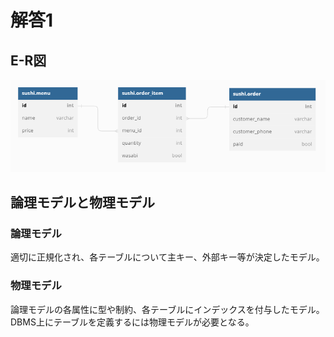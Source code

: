 # 解答1
## E-R図
![E-R図](image.png)
## 論理モデルと物理モデル
### 論理モデル
適切に正規化され、各テーブルについて主キー、外部キー等が決定したモデル。
### 物理モデル
論理モデルの各属性に型や制約、各テーブルにインデックスを付与したモデル。DBMS上にテーブルを定義するには物理モデルが必要となる。